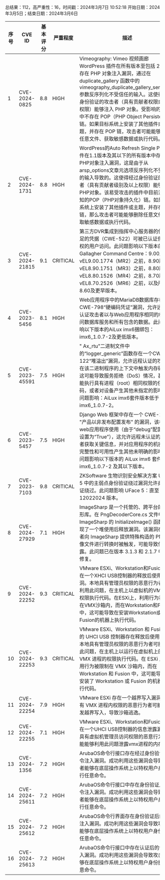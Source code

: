 总结果：112，高严重性：16，时间戳：2024年3月7日 10:52:18
开始日期：2024年3月5日；结束日期：2024年3月6日

| 序号 | CVE ID | 基本评分 | 严重程度 | 描述 | 参考链接 |
|-----|--------|------------|----------|-------------|------------|
| 1 | CVE-2024-0825 | 8.8  | HIGH | Vimeography: Vimeo 视频画廊 WordPress 插件在所有版本至包括 2.3.2 中存在 PHP 对象注入漏洞，通过在 duplicate_gallery 函数中的 vimeography_duplicate_gallery_serialized 参数反序列化不受信任的输入。这使得经过身份验证的攻击者（具有贡献者权限或更高权限）能够注入 PHP 对象。受影响的插件中不存在 POP（PHP Object Persistence）链。如果目标系统上安装了其他插件或主题，并存在 POP 链，攻击者可能能够删除任意文件、获取敏感数据或执行代码。 | [1]https://plugins.trac.wordpress.org/browser/vimeography/trunk/lib/api/galleries.php#L816<br>[2]https://www.wordfence.com/threat-intel/vulnerabilities/id/853516b2-ec50-4937-89d3-d16042a6f71c?source=cve |
| 2 | CVE-2024-1731 | 8.8  | HIGH | WordPress的Auto Refresh Single Page插件在1.1版本及其以下的所有版本中存在PHP对象注入漏洞，这是由于从arsp_options文章元选项反序列化不受信任的输入导致的。这使得经过身份验证的攻击者（具有贡献者级别及以上权限）能够注入PHP对象。该易受攻击的插件中目前没有已知的POP（PHP对象持久化）链。如果目标系统上安装了其他插件或主题，并存在POP链，那么攻击者可能能够删除任意文件、获取敏感数据或执行代码。 | [1]https://plugins.trac.wordpress.org/browser/auto-refresh-single-page/trunk/auto-refresh-single-page.php#L42<br>[2]https://www.wordfence.com/threat-intel/vulnerabilities/id/5f8f8d46-d7e7-4b07-9b10-15e579973474?source=cve |
| 3 | CVE-2024-21815 | 9.1  | CRITICAL | 第三方DVR集成到指挥中心服务器的保护不足的凭据（CWE-522）可被已认证但无特权的用户访问。此问题影响以下版本的Gallagher Command Centre：9.00版本在vEL9.00.1774（MR2）之前，8.90版本在vEL8.90.1751（MR3）之前，8.80版本在vEL8.80.1526（MR4）之前，8.70版本在vEL8.70.2526（MR6）之前，以及所有8.60及更早版本。 | [1]https://security.gallagher.com/Security-Advisories/CVE-2024-21815 |
| 4 | CVE-2023-5456 | 8.1  | HIGH | Web应用程序中的MariaDB数据库存在一个CWE-798“硬编码凭证”漏洞，允许远程未认证攻击者以与Web应用程序相同的权限访问数据库服务和所有包含的数据。此问题影响以下版本的AiLux imx6捆绑包：imx6_1.0.7-2及更低版本。 | [1]https://www.nozominetworks.com/labs/vulnerability-advisories-cve-2023-5456 |
| 5 | CVE-2023-45591 | 7.5  | HIGH | " Ax_rtu"二进制文件中的“logger_generic”函数存在一个CWE-122“堆溢出”漏洞，允许远程认证的攻击者在该二进制程序的上下文中触发内存破坏。这可能导致服务拒绝（DoS）情况，甚至可能执行具有进程（root）相同权限的任意代码，或者对设备产生其他未指定的影响。此问题影响：AiLux imx6套件版本低于imx6_1.0.7-2。 | [1]https://www.nozominetworks.com/labs/vulnerability-advisories-cve-2023-45591 |
| 6 | CVE-2023-5457 | 7.5  | HIGH | Django Web 框架中存在一个 CWE-1269 "产品以非发布配置发布" 的漏洞，该框架被web应用程序使用（由于“debug”配置参数设置为“True”），这允许远程未认证的攻击者获取关键信息，并对应用程序的机密性、完整性和可用性产生其他未明确的影响。此问题影响以下版本的 AiLux imx6 套件：imx6_1.0.7-2 及其以下版本。 | [1]https://www.nozominetworks.com/labs/vulnerability-advisories-cve-2023-5457 |
| 7 | CVE-2023-7103 | 9.8  | CRITICAL | ZKSoftware 生物识别安全解决方案 UFace 5 中的主弱点身份验证绕过漏洞允许身份验证绕过。此问题影响 UFace 5：直至 12022024 版本。 | [1]https://www.usom.gov.tr/bildirim/tr-24-0173 |
| 8 | CVE-2024-27929 | 7.1  | HIGH | ImageSharp 是一个托管的、跨平台的2D图形库。在 PngDecoderCore.cs 文件中的 ImageSharp 的 InitializeImage() 函数中发现了一个堆使用后释放漏洞。该漏洞在攻击者向 ImageSharp 提供特殊构造的 PNG 图像文件进行转换时被触发，可能导致信息泄露。此问题已在版本 3.1.3 和 2.1.7 中得到修复。 | [1]https://github.com/SixLabors/ImageSharp/security/advisories/GHSA-65x7-c272-7g7r |
| 9 | CVE-2024-22252 | 9.3  | CRITICAL | VMware ESXi、Workstation和Fusion中存在一个XHCI USB控制器的释放后使用漏洞。本地具有管理员权限的恶意行为者可能利用此问题，在主机上以虚拟机的VMX进程权限执行代码。在ESXi上，利用行为被限制在VMX沙箱内，而在Workstation和Fusion中，这可能导致在安装Workstation或Fusion的机器上执行代码。 | [1]https://www.vmware.com/security/advisories/VMSA-2024-0006.html |
| 10 | CVE-2024-22253 | 9.3  | CRITICAL | VMware ESXi、Workstation 和 Fusion 中的 UHCI USB 控制器存在释放后使用漏洞。本地具有管理员权限的恶意行为者可能利用此问题，在主机上以运行在虚拟机上的 VMX 进程的权限执行代码。在 ESXi 上，利用行为被限制在 VMX 沙箱内，而在 Workstation 和 Fusion 中，这可能导致在安装了 Workstation 或 Fusion 的机器上执行代码。 | [1]https://www.vmware.com/security/advisories/VMSA-2024-0006.html |
| 11 | CVE-2024-22254 | 7.9  | HIGH | VMware ESXi 存在一个越界写入漏洞。具有 VMX 进程内权限的恶意行为者可能会触发越界写入，导致沙箱逃逸。 | [1]https://www.vmware.com/security/advisories/VMSA-2024-0006.html |
| 12 | CVE-2024-22255 | 7.1  | HIGH | VMware ESXi、Workstation和Fusion中存在一个UHCI USB控制器的信息泄露漏洞。具有虚拟机管理员访问权限的恶意行为者可能能够利用此问题泄露vmx进程的内存。 | [1]https://www.vmware.com/security/advisories/VMSA-2024-0006.html |
| 13 | CVE-2024-1356 | 7.2  | HIGH | ArubaOS命令行接口存在经过身份验证的命令注入漏洞。成功利用这些漏洞会导致攻击者能够在底层操作系统上以特权用户身份执行任意命令。 | [1]https://www.arubanetworks.com/assets/alert/ARUBA-PSA-2024-002.txt |
| 14 | CVE-2024-25611 | 7.2  | HIGH | ArubaOS命令行接口中存在身份验证后的命令注入漏洞。成功利用这些漏洞会导致攻击者能够在底层操作系统上以特权用户身份执行任意命令。 | [1]https://www.arubanetworks.com/assets/alert/ARUBA-PSA-2024-002.txt |
| 15 | CVE-2024-25612 | 7.2  | HIGH | ArubaOS命令行界面存在身份验证后的命令注入漏洞。成功利用这些漏洞会导致攻击者能够在底层操作系统上以特权用户身份执行任意命令。 | [1]https://www.arubanetworks.com/assets/alert/ARUBA-PSA-2024-002.txt |
| 16 | CVE-2024-25613 | 7.2  | HIGH | ArubaOS命令行接口中存在认证后的命令注入漏洞。成功利用这些漏洞会导致攻击者能够在底层操作系统上以特权用户身份执行任意命令。 | [1]https://www.arubanetworks.com/assets/alert/ARUBA-PSA-2024-002.txt |